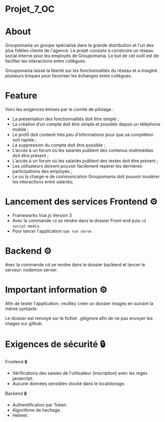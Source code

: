 # Projet_7_OC

# About

Groupomania un groupe spécialisé dans la grande distribution et l'un des plus fidèles clients de l'agence.
Le projet consiste à construire un réseau social interne pour les employés de Groupomania. Le but de cet outil est de faciliter les interactions entre collègues.

Groupomania laisse la liberté sur les fonctionnalités du réseau et a imaginé plusieurs briques pour favoriser les échanges entre collègues.

# Feature

Voici les exigences émises par le comité de pilotage :

- La présentation des fonctionnalités doit être simple ;
- La création d’un compte doit être simple et possible depuis un téléphone mobile ;
- Le profil doit contenir très peu d’informations pour que sa complétion soit rapide ;
- La suppression du compte doit être possible ;
- L’accès à un forum où les salariés publient des contenus multimédias doit être présent ;
- L’accès à un forum où les salariés publient des textes doit être présent ;
- Les utilisateurs doivent pouvoir facilement repérer les dernières participations des employés ;
- Le ou la chargé-e de communication Groupomania doit pouvoir modérer les interactions entre
  salariés;

# Lancement des services Frontend ⚙️

- Frameworks Vue.js Version 3
- Avec la commande `cd` se rendre dans le dossier Front-end puis `cd social-media`.
- Pour lancer l'application `npm run serve`

# Backend ⚙️

Avec la commande cd se rendre dans le dossier backend et lancer le serveur: nodemon server.

# Important information ⚙️

Afin de tester l'application, veuillez créer un dossier images en suivant la même syntaxte.

Le dossier est renvoyé sur le fichier .gitignore afin de ne pas envoyer les images sur github.

# Exigences de sécurité 🔒

Frontend 🔒

- Vérifications des saisies de l'utilisateur (inscription) avec les regex javascript.
- Aucune données sensibles stocké dans le localstorage.

Backend 🔒

- Authentification par Token.
- Algorithme de hachage.
- Helmet.
